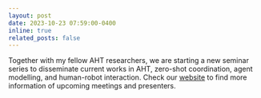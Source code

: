 ```yaml
---
layout: post
date: 2023-10-23 07:59:00-0400
inline: true
related_posts: false
---
```


Together with my fellow AHT researchers, we are starting a new seminar series to disseminate current works in AHT, zero-shot coordination, agent modelling, and human-robot interaction. Check our <a 
href='https://sites.google.com/view/aht-seminars/home'>website</a> to find more information of upcoming meetings and presenters.
